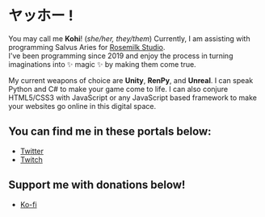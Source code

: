 # ヤッホー !

You may call me **Kohi**! (*she/her, they/them*)
Currently, I am assisting with programming Salvus Aries for [Rosemilk Studio](https://twitter.com/rosemilkstudio).  
I've been programming since 2019 and enjoy the process in turning imaginations into ✨ magic ✨ by making them come true.

My current weapons of choice are **Unity**, **RenPy**, and **Unreal**. I can speak Python and C# to make your game come to life. 
I can also conjure HTML5/CSS3 with JavaScript or any JavaScript based framework to make your websites go online in this digital space. 


## You can find me in these portals below:
- [Twitter](https://twitter.com/kohimug)
- [Twitch](https://twitch.tv/heykohi)

## Support me with donations below!
- [Ko-fi](https://ko-fi.com/kohimug)
